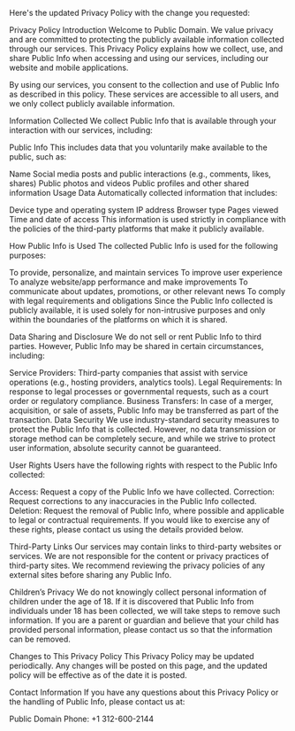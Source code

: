 
Here's the updated Privacy Policy with the change you requested:

Privacy Policy
Introduction
Welcome to Public Domain. We value privacy and are committed to protecting the publicly available information collected through our services. This Privacy Policy explains how we collect, use, and share Public Info when accessing and using our services, including our website and mobile applications.

By using our services, you consent to the collection and use of Public Info as described in this policy. These services are accessible to all users, and we only collect publicly available information.

Information Collected
We collect Public Info that is available through your interaction with our services, including:

Public Info
This includes data that you voluntarily make available to the public, such as:

Name
Social media posts and public interactions (e.g., comments, likes, shares)
Public photos and videos
Public profiles and other shared information
Usage Data
Automatically collected information that includes:

Device type and operating system
IP address
Browser type
Pages viewed
Time and date of access
This information is used strictly in compliance with the policies of the third-party platforms that make it publicly available.

How Public Info is Used
The collected Public Info is used for the following purposes:

To provide, personalize, and maintain services
To improve user experience
To analyze website/app performance and make improvements
To communicate about updates, promotions, or other relevant news
To comply with legal requirements and obligations
Since the Public Info collected is publicly available, it is used solely for non-intrusive purposes and only within the boundaries of the platforms on which it is shared.

Data Sharing and Disclosure
We do not sell or rent Public Info to third parties. However, Public Info may be shared in certain circumstances, including:

Service Providers: Third-party companies that assist with service operations (e.g., hosting providers, analytics tools).
Legal Requirements: In response to legal processes or governmental requests, such as a court order or regulatory compliance.
Business Transfers: In case of a merger, acquisition, or sale of assets, Public Info may be transferred as part of the transaction.
Data Security
We use industry-standard security measures to protect the Public Info that is collected. However, no data transmission or storage method can be completely secure, and while we strive to protect user information, absolute security cannot be guaranteed.

User Rights
Users have the following rights with respect to the Public Info collected:

Access: Request a copy of the Public Info we have collected.
Correction: Request corrections to any inaccuracies in the Public Info collected.
Deletion: Request the removal of Public Info, where possible and applicable to legal or contractual requirements.
If you would like to exercise any of these rights, please contact us using the details provided below.

Third-Party Links
Our services may contain links to third-party websites or services. We are not responsible for the content or privacy practices of third-party sites. We recommend reviewing the privacy policies of any external sites before sharing any Public Info.

Children’s Privacy
We do not knowingly collect personal information of children under the age of 18. If it is discovered that Public Info from individuals under 18 has been collected, we will take steps to remove such information. If you are a parent or guardian and believe that your child has provided personal information, please contact us so that the information can be removed.

Changes to This Privacy Policy
This Privacy Policy may be updated periodically. Any changes will be posted on this page, and the updated policy will be effective as of the date it is posted.

Contact Information
If you have any questions about this Privacy Policy or the handling of Public Info, please contact us at:

Public Domain
Phone: +1 312-600-2144
